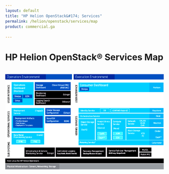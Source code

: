 ```yaml
---
layout: default
title: "HP Helion OpenStack&#174; Services"
permalink: /helion/openstack/services/map
product: commercial.ga

---
```

<!--UNDER REVISION-->


<script>

function PageRefresh {
onLoad="window.refresh"
}

PageRefresh();

</script>



<script type="text/javascript">

function showTutorial(name, img, top, left, hpcolor){
document.getElementById("box").style.top=top;
document.getElementById("box").style.left=left;
document.getElementById("box").style.visibility="visible";
document.getElementById("box").style.backgroundColor=hpcolor;
document.getElementById("box").innerHTML=name;
//document.getElementById("icons").style.visibility="visible";
//document.getElementById("box").style.backgroundImage = "url('" + img + "')";
  //document.myform.stage.value = name;
}

function hideTutorial(){
document.getElementById("box").style.visibility="hidden";
//document.getElementById("box").style.top='';
//document.getElementById("box").style.left='';
//document.getElementById("icons").style.visibility="hidden";

  //document.myform.stage.value = name;
}
</script>


<style type="text/css">
<!--
#box {
position: absolute;
top: 300px;
left: 700px;
z-index: 8;
width: 350px;
//height: 40px;
//padding-left: 120px;
padding-left: 15px;
padding-right: 15px;
padding-top: 20px;
padding-bottom: 20px;
//color: #0489B1;
color: white;
//font-weight: bold;
background-color: white;
//background-image: url(''); 
//background-repeat: no-repeat;
box-shadow: 10px 10px 5px  #888888;
visibility: hidden;
opacity: .95;
}
-->
</style>

<!--
<p style="font-size: small;"> <a href="/helion/openstack/">&#9664; PREV | <a href="/helion/openstack/">&#9650; UP</a> | <a href="/helion/openstack/faq/">NEXT &#9654; </a></p>
-->
# HP Helion OpenStack&reg; Services Map
<br>
<div id="box"></div>
<img src="media/mainHOS.png" border="0"  usemap="#mainHOS" alt="">
<map name="mainHOS"> 
<area  alt="" title="" href="eon.html" shape="rect" coords="138,138,189,158"  style="outline:none;" target="_self" onMouseOver="showTutorial('EON is a new service sub component that captures details of the vCenter server in a Cloud Controller and provides the details of the clusters for configuring the list of clusters managed by ESX Proxy Compute node.', 'no.png', '250px', '550px', '#0E2DB8')"    onMouseOut="hideTutorial('')">
<area  alt="" title="" href="sherpa.html" shape="rect"  coords="82,138,136,158" style="outline:none;" target="_self"  onMouseOver="showTutorial('The HP Helion OpenStack Sherpa Service provides a link to the remote web catalog containing a repository of software available for purchase and download into the HP Helion environment.',  heat.png', '250px', '480px', '#0E2DB8')" onMouseOut="hideTutorial('')">
<area  alt="" title="" href="sirius.html" shape="rect" coords="81,162,136,184" style="outline:none;" target="_self" 
onMouseOver="showTutorial('The HP Helion OpenStack Sirius Service is a REST-based web service for storage device management. It is used to configure of storage services such as Cinder and Swift that run in the overcloud and manage various storage devices.', 'no.png', '250px', '480px', '#0E2DB8')" onMouseOut="hideTutorial('')">
<area  alt="" title="" href="icinga.html" shape="rect"  coords="202,118,399,156"  style="outline:none;" target="_self" 
onMouseOver="showTutorial('The Icinga service runs in the undercloud and helps cloud admins monitor the disk usage of Swift storage nodes.', 'no.png','290px', '730px', 'black')" onMouseOut="hideTutorial('')">
<area  alt="" title="" href="kibana.html" shape="rect" coords="201,161,398,199"  style="outline:none;" target="_self"     
onMouseOver="showTutorial('Kibana is an open source Apache Licensed, browser based analytics and search dashboard for 
ElasticSearch.', 'no.png','320px', '730px', 'black')" onMouseOut="hideTutorial('')">
<area  alt="" title="" href="eon.html" shape="rect" coords="258,258,402,296"   style="outline:none;" target="_self"    
onMouseOver="showTutorial('EON is a new service sub component that captures details of the vCenter server in a Cloud Controller and provides the details of the clusters for configuring the list of clusters managed by ESX Proxy Compute node.', 'no.png','320px', '730px', '#0431B4')" onMouseOut="hideTutorial('')">
<area  alt="" title="" href="sirius.html" shape="rect" coords="256,213,400,251"   style="outline:none;" target="_self"   onMouseOver="showTutorial('The HP Helion OpenStack Sirius Service is a REST-based web service for storage device management. It is used to configure of storage services such as Cinder and Swift that run in the overcloud and manage various storage devices.', 'no.png','320px', '730px', '#0E2DB8')" onMouseOut="hideTutorial('')">
<area  alt="" title="" href="sherpa.html" shape="rect" coords="431,77,494,111"  style="outline:none;" target="_self"    
onMouseOver="showTutorial('The HP Helion OpenStack Sherpa Service provides a link to the remote web catalog containing a repository of software available for purchase and download into the HP Helion environment.', 'no.png', '210px', '850px', '#0E2DB8')" onMouseOut="hideTutorial('')">
<area  alt="" title="" href="horizon.html" shape="rect" coords="929,59,1058,103"  style="outline:none;" target="_self"      onMouseOver="showTutorial('Horizon is the dashboard behind OpenStack. It is the only graphical interface to OpenStack, so this may be the only component to actually see.', 'horizon.png', '125px', '1000px', 'black')" onMouseOut="hideTutorial('')">
<area  alt="" title="" href="keystone.html" shape="rect" coords="691,204,1073,229"  style="outline:none;"target="_self" 
onMouseOver="showTutorial('Keystone is the OpenStack component that provides Identity, Token, Catalog and Policy services for use specifically by components in the OpenStack family. It implements the OpenStack Identity API.', 'keystone.png', '210px', 
'1000px', 'black')" onMouseOut="hideTutorial('')">
<area  alt="" title="" href="heat.html" shape="rect" coords="433,233,1065,258"  style="outline:none;" target="_self" 
onMouseOver="showTutorial('Heat is the orchestration component of OpenStack. It implements an orchestration engine to launch 
multiple composite cloud applications based on templates in the form of text files that can be treated like code', 'heat.png', 
'250px', '1000px', 'black')" onMouseOut="hideTutorial('')">
<area  alt="" title="" href="swift.html" shape="rect" coords="430,264,550,382"  style="outline:none;" target="_self" 
onMouseOver="showTutorial('The OpenStack Object Store, known as Swift, offers cloud storage software so that you can store and 
retrieve lots of data with a simple API.', 'swift.png', '343px', '750px', 'black')" onMouseOut="hideTutorial('')">
<area  alt="" title="" href="glance.html" shape="rect" coords="563,265,673,330"   style="outline:none;" target="_self"  
onMouseOver="showTutorial('Glance provides a service where users can upload and discover data assets that are meant to be used with other services. This currently includes images and metadata definitions.', 'Glance.png', '323px', '850px', 'black')" 
onMouseOut="hideTutorial('')">
<area  alt="" title="" href="neutron.html" shape="rect" coords="802,266,1067,312"  style="outline:none;" target="_self" 
onMouseOver="showTutorial('Neutron provides the networking capability for OpenStack, providing networking as a service between interface devices  managed by other OpenStack services, such as Nova.', 'neutron.png', '320px', '1000px', 'black')" onMouseOut="hideTutorial('')">
<area  alt="" title="" href="ceilometer.html" shape="rect" coords="426,389,1066,412"  style="outline:none;" target="_self"   onMouseOver="showTutorial('Ceilometer provides telemetry services, which allow the cloud to provide individual billing services. 
Ceilometer delivers a unique point of contact for billing systems to acquire all of the measurements they need to establish 
customer billing, across all current OpenStack core components', 'ceilometer.png', '375px', '1000px', 'black')" onMouseOut="hideTutorial('')">
<area  alt="" title="" href="nova.html" shape="rect" coords="681,265,794,326"  style="outline:none;" target="_self" onMouseOver="showTutorial('Nova is the primary computing engine behind OpenStack. Nova is a cloud computing fabric controller, the main part of an IaaS system. Individuals and organizations can use Nova to host and manage their own cloud computing systems.', 'nova.png', '270px', '950px', 'black')"  onMouseOut="hideTutorial('')">
<area  alt="" title="" href="cinder.html" shape="rect" coords="946,319,1059,350" style="outline:none;" target="_self"     onMouseOver="showTutorial('Cinder is a Block Storage service for OpenStack. It is designed to allow the use of either a reference implementation to present storage resources to end users that can be consumed by OpenStack compute.', 'cinder.png', '350px', '1000px', 'black')" onMouseOut="hideTutorial('')">
<area  alt="" title="" href="ceph.html" shape="rect" coords="1008,357,1067,381"  style="outline:none;" target="_self"   onMouseOver="showTutorial('Ceph is a massively scalable, distributed storage system comprised of an object store, block store, and 
distributed file system.', 'ceph.png', '400px', '1000px', 'black')" onMouseOut="hideTutorial('')">
<area  alt="" title="" href="rabbit.html" shape="rect" coords="839,449,912,473"  style="outline:none;" target="_self"     onMouseOver="showTutorial('RabbitMQ is the default AMQP server used by many OpenStack services.', 'no.png', '550px', '1100px', 'black')"  onMouseOut="hideTutorial('')">
<area  alt="" title="" href="icinga.html" shape="rect" coords="179,423,353,470"  style="outline:none;" target="_self"    onMouseOver="showTutorial('The Icinga service runs in the undercloud and helps cloud admins monitor the disk usage of Swift storage nodes.', 'no.png', '550px', '710px', 'black')" onMouseOut="hideTutorial('')">
<area  alt="" title="" href="hostLinux.html" shape="rect" coords="9,487,1072,517"  style="outline:none;" target="_self" onMouseOver="showTutorial('HP Helion includes Host Linux for HP Helion OpenStack, a host OS hardened and tested for this distribution giving HP full control of the stack for compute and controller node hypervisors.', 'no.png', '525px', '580px', '#0E2DB8')" onMouseOut="hideTutorial('')">
<area  alt="" title="" href="tripleO.html" shape="rect"  coords="76,209,252,338"   style="outline:none;" target="_self"    onMouseOver="showTutorial('TripleO is a program aimed at installing, upgrading and operating OpenStack clouds using OpenStacks own cloud facilities as the foundations - building on nova, neutron and heat to automate fleet management at datacentre scale.', 'no.png','380px', '585px', 'black')" onMouseOut="hideTutorial('')">
<area  alt="" title="" href="ironic.html" shape="rect" coords="75,346,251,414" style="outline:none;" target="_self" 
onMouseOver="showTutorial('Ironic is an OpenStack project which provisions bare metal as opposed to virtual machines by leveraging common technologies such as PXE boot and IPMI to cover a wide range of hardware, while supporting pluggable drivers to allow vendor-specific functionality to be added.', 'no.png','450px', '585px', 'black')" onMouseOut="hideTutorial('')">
<area  alt="" title="MySQL" href="http://www.image-maps.com/" shape="rect"  coords="840,423,908,441" style="outline:none;" target="_self" >
</map>
